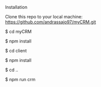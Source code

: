 Installation

Clone this repo to your local machine: https://github.com/andrassajo97/myCRM.git

$ cd myCRM

$ npm install

$ cd client

$ npm install

$ cd ..

$ npm run crm
